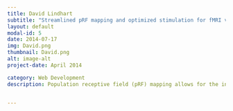 ```yaml
---
title: David Lindhart
subtitle: "Streamlined pRF mapping and optimized stimulation for fMRI vision research"
layout: default
modal-id: 5
date: 2014-07-17
img: David.png
thumbnail: David.png
alt: image-alt
project-date: April 2014

category: Web Development
description: Population receptive field (pRF) mapping allows for the investigation of retinotopic organization preserved from the retina to the visual cortex. Their analysis pipeline is a comprehensive, containerized software solution that ensures consistency in analyses and reproducible workflows for the next generation of pRF studies. By integrating various software packages, it covers all necessary steps from fMRI data pre-processing to result visualization. Additionally, the team introduced a simulation framework that enables the exploration of optimized stimulation patterns for pRF mapping. Moving beyond standard stimuli, such as bars and wedges/rings, these optimized patterns offer a more tailored approach to address specific research questions. By combining the simplified pRF mapping pipeline with optimized stimuli, they propose an alternative clinical method for diagnosing visual field deficits.


---
```




